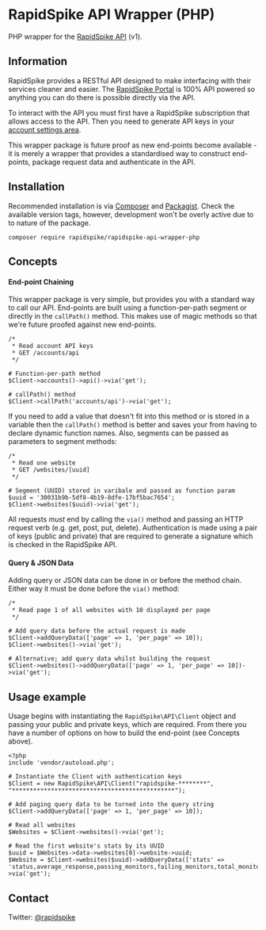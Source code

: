 # RapidSpike API Wrapper (PHP)

PHP wrapper for the [RapidSpike API](https://docs.rapidspike.com/system-api) (v1).

## Information

RapidSpike provides a RESTful API designed to make interfacing with their services cleaner and easier. The [RapidSpike Portal](https://my.rapidspike.com) is 100% API powered so anything you can do there is possible directly via the API.

To interact with the API you must first have a RapidSpike subscription that allows access to the API. Then you need to generate API keys in your [account settings area](https://my.rapidspike.com/#/account/my-account/account-settings?tab=api).

This wrapper package is future proof as new end-points become available - it is merely a wrapper that provides a standardised way to construct end-points, package request data and authenticate in the API.


## Installation

Recommended installation is via [Composer](https://getcomposer.org/) and [Packagist](https://packagist.org/packages/rapidspike/rapidspike-api-wrapper-php). Check the available version tags, however, development won't be overly active due to to nature of the package.

```
composer require rapidspike/rapidspike-api-wrapper-php
```


## Concepts

#### End-point Chaining
This wrapper package is very simple, but provides you with a standard way to call our API. End-points are built using a function-per-path segment or directly in the `callPath()` method. This makes use of magic methods so that we're future proofed against new end-points.
```
/* 
 * Read account API keys
 * GET /accounts/api
 */

# Function-per-path method 
$Client->accounts()->api()->via('get');

# callPath() method
$Client->callPath('accounts/api')->via('get');
```

If you need to add a value that doesn't fit into this method or is stored in a variable then the `callPath()` method is better and saves your from having to declare dynamic function names. Also, segments can be passed as parameters to segment methods:
```
/* 
 * Read one website
 * GET /websites/[uuid]
 */

# Segment (UUID) stored in varibale and passed as function param
$uuid = '30031b9b-5df8-4b19-8dfe-17bf5bac7654';
$Client->websites($uuid)->via('get');
```

All requests *must* end by calling the `via()` method and passing an HTTP request verb (e.g. get, post, put, delete). Authentication is made using a pair of keys (public and private) that are required to generate a signature which is checked in the RapidSpike API.

#### Query & JSON Data
Adding query or JSON data can be done in or before the method chain. Either way it must be done before the `via()` method:
```
/*
 * Read page 1 of all websites with 10 displayed per page
 */

# Add query data before the actual request is made
$Client->addQueryData(['page' => 1, 'per_page' => 10]);
$Client->websites()->via('get');

# Alternative; add query data whilst building the request
$Client->websites()->addQueryData(['page' => 1, 'per_page' => 10])->via('get');
```


## Usage example

Usage begins with instantiating the `RapidSpike\API\Client` object and passing your public and private keys, which are required. From there you have a number of options on how to build the end-point (see Concepts above).

```
<?php
include 'vendor/autoload.php';

# Instantiate the Client with authentication keys
$Client = new RapidSpike\API\Client("rapidspike-********", "**********************************************");

# Add paging query data to be turned into the query string
$Client->addQueryData(['page' => 1, 'per_page' => 10]);

# Read all websites
$Websites = $Client->websites()->via('get');

# Read the first website's stats by its UUID
$uuid = $Websites->data->websites[0]->website->uuid;
$Website = $Client->websites($uuid)->addQueryData(['stats' => 'status,average_response,passing_monitors,failing_monitors,total_monitors'])->via('get');
```


Contact
-------
Twitter: [@rapidspike](https://twitter.com/rapidspike)
